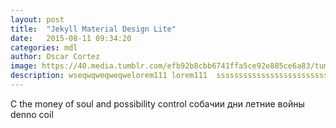 ```yaml
---
layout: post
title:  "Jekyll Material Design Lite"
date:   2015-08-11 09:34:20
categories: mdl
author: Oscar Cortez
image: https://40.media.tumblr.com/efb92b8cbb6741ffa5ce92e885ce6a83/tumblr_inline_nr5dqmvXlY1sif8wc_540.png
description: wseqwqweqweqwelorem111 lorem111  sssssssssssssssssssssssssssssssssssssssssssssss
---
```

C the money of soul and possibility control
собачии дни
летние войны
denno coil
